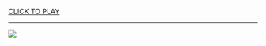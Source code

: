 
<a href="https://premium76.site?title=unblocked_simulator_games&ref=13M">CLICK TO PLAY</a></h3>
<hr>

<a href="https://premium76.site?title=unblocked_simulator_games&ref=13M"><img src="https://clearcache.store/games.png"></a>


